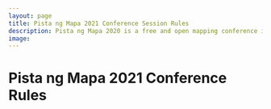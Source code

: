 ```yaml
---
layout: page
title: Pista ng Mapa 2021 Conference Session Rules
description: Pista ng Mapa 2020 is a free and open mapping conference in the Philippines
image:
---
```

<h1 class="color-pnm-blue mb-4">Pista ng Mapa 2021 Conference Rules</h1>

